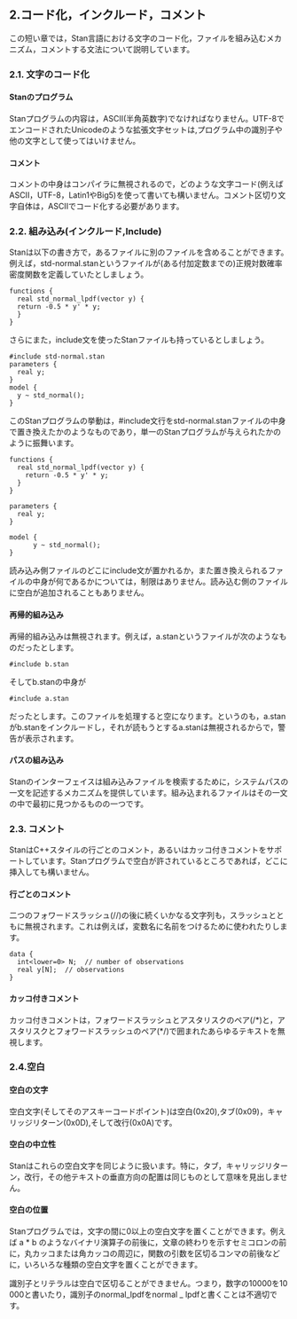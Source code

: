 ## 2.コード化，**インクルード**，コメント
この短い章では，Stan言語における文字のコード化，ファイルを組み込むメカニズム，コメントする文法について説明しています。

### 2.1. 文字のコード化
#### Stanのプログラム
Stanプログラムの内容は，ASCII(半角英数字)でなければなりません。UTF-8でエンコードされたUnicodeのような拡張文字セットは,プログラム中の識別子や他の文字として使ってはいけません。
#### コメント
コメントの中身はコンパイラに無視されるので，どのような文字コード(例えばASCII，UTF-8，Latin1やBig5)を使って書いても構いません。コメント区切り文字自体は，ASCIIでコード化する必要があります。

### 2.2. **組み込み(インクルード,Include)**
Stanは以下の書き方で，あるファイルに別のファイルを含めることができます。例えば，std-normal.stanというファイルが(ある付加定数までの)正規対数確率密度関数を定義していたとしましょう。

```
functions {
  real std_normal_lpdf(vector y) {
  return -0.5 * y' * y;
  }
}
```

さらにまた，include文を使ったStanファイルも持っているとしましょう。

```
#include std-normal.stan
parameters {
  real y;
}
model {
  y ~ std_normal();
}
```

このStanプログラムの挙動は，#include文行をstd-normal.stanファイルの中身で置き換えたかのようなものであり，単一のStanプログラムが与えられたかのように振舞います。

```
functions {
  real std_normal_lpdf(vector y) {
    return -0.5 * y' * y;
  }
}

parameters {
  real y;
}

model {
      y ~ std_normal();
}
```

読み込み側ファイルのどこにinclude文が置かれるか，また置き換えられるファイルの中身が何であるかについては，制限はありません。読み込む側のファイルに空白が追加されることもありません。

#### 再帰的組み込み
再帰的組み込みは無視されます。例えば，a.stanというファイルが次のようなものだったとします。

```
#include b.stan
```

そしてb.stanの中身が

```
#include a.stan
```

だったとします。このファイルを処理すると空になります。というのも，a.stanがb.stanをインクルードし，それが読もうとするa.stanは無視されるからで，警告が表示されます。

#### パスの組み込み
Stanのインターフェイスは組み込みファイルを検索するために，システムパスの一文を記述するメカニズムを提供しています。組み込まれるファイルはその一文の中で最初に見つかるものの一つです。

### 2.3. コメント
StanはC++スタイルの行ごとのコメント，あるいはカッコ付きコメントをサポートしています。Stanプログラムで空白が許されているところであれば，どこに挿入しても構いません。

#### 行ごとのコメント
二つのフォワードスラッシュ(//)の後に続くいかなる文字列も，スラッシュとともに無視されます。これは例えば，変数名に名前をつけるために使われたりします。

```
data {
  int<lower=0> N;  // number of observations
  real y[N];  // observations
}
```

#### カッコ付きコメント
カッコ付きコメントは，フォワードスラッシュとアスタリスクのペア(/\*)と，アスタリスクとフォワードスラッシュのペア(\*/)で囲まれたあらゆるテキストを無視します。

### 2.4.空白
#### 空白の文字
空白文字(そしてそのアスキーコードポイント)は空白(0x20),タブ(0x09)，キャリッジリターン(0x0D),そして改行(0x0A)です。

#### 空白の中立性
Stanはこれらの空白文字を同じように扱います。特に，タブ，キャリッジリターン，改行，その他テキストの垂直方向の配置は同じものとして意味を見出しません。

#### 空白の位置
Stanプログラムでは，文字の間に0以上の空白文字を置くことができます。例えば a \* b のようなバイナリ演算子の前後に，文章の終わりを示すセミコロンの前に，丸カッコまたは角カッコの周辺に，関数の引数を区切るコンマの前後などに，いろいろな種類の空白文字を置くことができます。

識別子とリテラルは空白で区切ることができません。つまり，数字の10000を10 000と書いたり，識別子のnormal_lpdfをnormal _ lpdfと書くことは不適切です。
